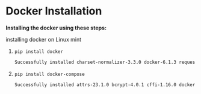 # Docker Installation 

**Installing the docker using these steps:**

installing docker on Linux mint 
1. `pip install docker `
    ```bash
    Successfully installed charset-normalizer-3.3.0 docker-6.1.3 requests-2.31.0 websocket-client-1.6.3
    ```
2. `pip install docker-compose`
    ```bash
    Successfully installed attrs-23.1.0 bcrypt-4.0.1 cffi-1.16.0 docker-compose-1.29.2 dockerpty-0.4.1 docopt-0.6.2 jsonschema-3.2.0 paramiko-3.3.1 pycparser-2.21 pyrsistent-0.19.3 python-dotenv-0.21.1 texttable-1.6.7 websocket-client-0.59.0
    ``` 

